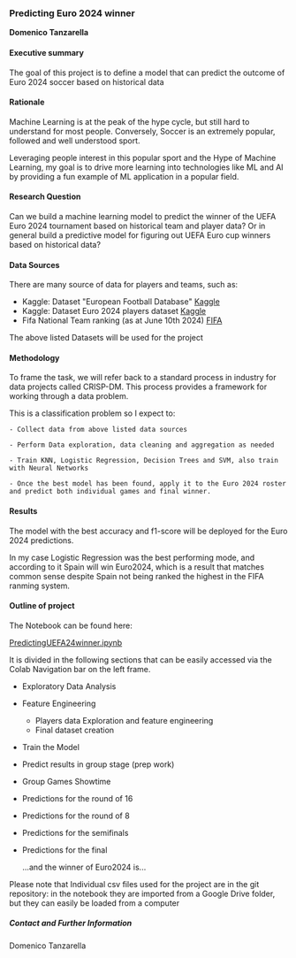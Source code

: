 ### Predicting Euro 2024 winner

**Domenico Tanzarella**

#### Executive summary

The goal of this project is to define a model that can predict the outcome of Euro 2024 soccer based on historical data

#### Rationale

Machine Learning is at the peak of the hype cycle, but still hard to understand for most people.
Conversely, Soccer is an extremely popular, followed and well understood sport.

Leveraging people interest in this popular sport and the Hype of Machine Learning, my goal is to drive more learning into technologies like ML and AI by providing a fun example of ML application in a popular field.

#### Research Question

Can we build a machine learning model to predict the winner of the UEFA Euro 2024 tournament based on historical team and player data? 
Or in general build a predictive model for figuring out UEFA Euro cup winners based on historical data?

#### Data Sources

There are many source of data for players and teams, such as:

  - Kaggle: Dataset "European Football Database" [Kaggle](https://www.kaggle.com/datasets/piterfm/football-soccer-uefa-euro-1960-2024/code) 
  - Kaggle: Dataset Euro 2024 players dataset [Kaggle](https://www.kaggle.com/datasets/damirdizdarevic/uefa-euro-2024-players)
  - Fifa National Team ranking (as at June 10th 2024) [FIFA](https://inside.fifa.com/fifa-world-ranking/men?dateId=id14415)
    
The above listed Datasets will be used for the project

#### Methodology

To frame the task, we will refer back to a standard process in industry for data projects called CRISP-DM. This process provides a framework for working through a data problem. 

This is a classification problem so I expect to:

    - Collect data from above listed data sources

    - Perform Data exploration, data cleaning and aggregation as needed

    - Train KNN, Logistic Regression, Decision Trees and SVM, also train with Neural Networks

    - Once the best model has been found, apply it to the Euro 2024 roster and predict both individual games and final winner.

#### Results
The model with the best accuracy and f1-score will be deployed for the Euro 2024 predictions.

In my case Logistic Regression was the best performing mode, and according to it Spain will win Euro2024, which is a result that matches common sense despite Spain not being ranked the highest in the FIFA ranming system.
  
#### Outline of project

The Notebook can be found here:

[PredictingUEFA24winner.ipynb](https://github.com/DomenicoTanzarella/predictingEuro24winner/blob/main/PredictingUEFA24winner.ipynb)

It is divided in the following sections that can be easily accessed via the Colab Navigation bar on the left frame.

  - Exploratory Data Analysis
  - Feature Engineering
    - Players data Exploration and feature engineering
    - Final dataset creation
  - Train the Model
  - Predict results in group stage (prep work)
  - Group Games Showtime
  - Predictions for the round of 16
  - Predictions for the round of 8
  - Predictions for the semifinals
  - Predictions for the final

    ...and the winner of Euro2024 is...

  Please note that Individual csv files used for the project are in the git repository: in the notebook they are imported from a Google Drive folder, but they can easily be loaded from a computer

##### Contact and Further Information
Domenico Tanzarella
